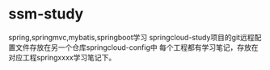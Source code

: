 # ssm-study
spring,springmvc,mybatis,springboot学习
springcloud-study项目的git远程配置文件存放在另一个仓库springcloud-config中
每个工程都有学习笔记，存放在对应工程springxxxx学习笔记下。
